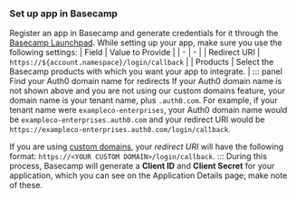 ### Set up app in Basecamp
Register an app in Basecamp and generate credentials for it through the [Basecamp Launchpad](https://integrate.37signals.com/). While setting up your app, make sure you use the following settings:
| Field | Value to Provide |
| - | - |
| Redirect URI | `https://${account.namespace}/login/callback` |
| Products | Select the Basecamp products with which you want your app to integrate. |
::: panel Find your Auth0 domain name for redirects
If your Auth0 domain name is not shown above and you are not using our custom domains feature, your domain name is your tenant name, plus `.auth0.com`. For example, if your tenant name were `exampleco-enterprises`, your Auth0 domain name would be `exampleco-enterprises.auth0.com` and your redirect URI would be `https://exampleco-enterprises.auth0.com/login/callback`.

If you are using [custom domains](https://auth0.com/docs/custom-domains), your <dfn data-key="callback">redirect URI</dfn> will have the following format: `https://<YOUR CUSTOM DOMAIN>/login/callback`.
:::
During this process, Basecamp will generate a **Client ID** and **Client Secret** for your application, which you can see on the Application Details page; make note of these.
